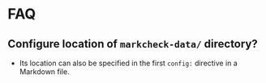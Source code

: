 # FAQ

## Configure location of `markcheck-data/` directory?

* Its location can also be specified in the first `config:` directive in a Markdown file.
